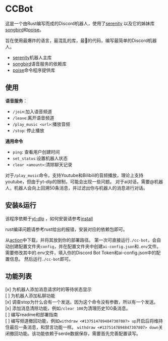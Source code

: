# CCBot

这是一个由Rust编写而成的Discord机器人，使用了[serenity](https://github.com/serenity-rs/serenity)
以及它的姊妹库[songbird](https://github.com/serenity-rs/songbird)和[poise](https://github.com/serenity-rs/poise)。

旨在使用最爆炸的语言，最混乱的库，最💩的代码，编写最简单的Discord机器人。

- [serenity](https://github.com/serenity-rs/serenity)机器人主库
- [songbird](https://github.com/serenity-rs/songbird)语音服务的依赖库
- [poise](https://github.com/serenity-rs/poise)命令程序提供库

## 使用

**语音服务**：

- `/join`:加入语音频道
- `/leave`:离开语音频道
- `/play_music <url>`:播放音频
- `/stop`: 停止播放

**通用命令**

- `ping`: 查看用户创建时间
- `set_status`:设置机器人状态
- `clear <amount>`:清除<amount>聊天记录

对于`/play_music`命令，支持Youtube和Bilibili的音频播放，理论上支持youtube，但由于yt-dlp的限制，可能会出现一些问题。
对于ai对话，需要@机器人，机器人会向上回溯50条消息，并过滤出你与机器人的消息进行对话。

## 安装&运行

该程序依赖于[yt-dlp](https://github.com/yt-dlp/yt-dlp)
，如何安装请参考[install](https://github.com/yt-dlp/yt-dlp?tab=readme-ov-file#installation)

rust编译问题请参考rust给出的报错，安装对应的依赖包即可。

从[action](https://github.com/ChengCY-2254/discord_hub_bot/actions)中下载，并将其放到你的部署路径。
第一次可直接运行`./cc-bot`，会自动创建配置文件夹`config`，并在配置文件夹中创建`ai-config.json`和`.env`文件。
需要修改其中的.env文件，填入你的Discord Bot Token和ai-config.json中的配置信息。
然后运行`./cc-bot`即可。

## 功能列表

[x] 为机器人添加消息请求时的等待状态显示  
[ ] 为机器人添加私聊功能  
[x] 调查stop为什么会有一个发送。因为这个命令没有参数，所以有一个发送。  
[x] 添加消息清除功能，例如`/clear 100`为清理历史100条消息。  
[ ] 编写readme和部署指南  
[ ] 编写频道撤回功能，例如`withdraw <#1375147894847307807> up`开启后将维持住最后一条消息，和禁言功能一样。
`withdraw <#1375147894847307807> down`关闭撤回功能。该功能依赖于serde数据保存，需要首先完善配置读写。  


